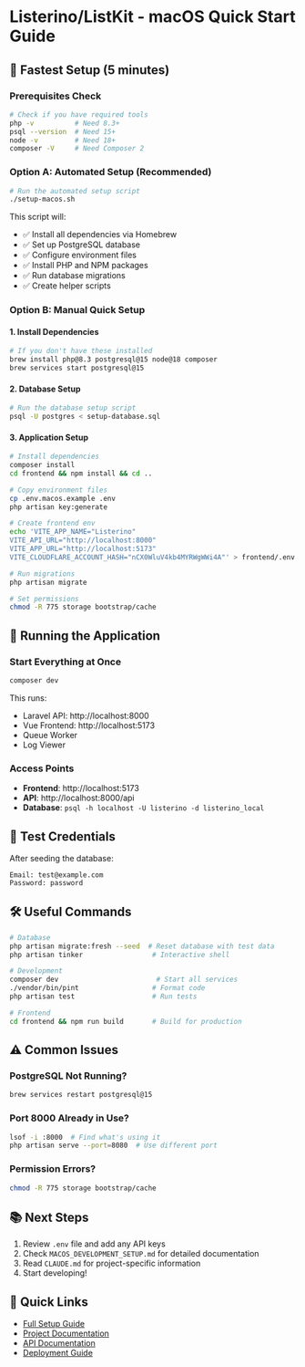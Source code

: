 # Listerino/ListKit - macOS Quick Start Guide

## 🚀 Fastest Setup (5 minutes)

### Prerequisites Check
```bash
# Check if you have required tools
php -v          # Need 8.3+
psql --version  # Need 15+
node -v         # Need 18+
composer -V     # Need Composer 2
```

### Option A: Automated Setup (Recommended)
```bash
# Run the automated setup script
./setup-macos.sh
```

This script will:
- ✅ Install all dependencies via Homebrew
- ✅ Set up PostgreSQL database
- ✅ Configure environment files
- ✅ Install PHP and NPM packages
- ✅ Run database migrations
- ✅ Create helper scripts

### Option B: Manual Quick Setup

#### 1. Install Dependencies
```bash
# If you don't have these installed
brew install php@8.3 postgresql@15 node@18 composer
brew services start postgresql@15
```

#### 2. Database Setup
```bash
# Run the database setup script
psql -U postgres < setup-database.sql
```

#### 3. Application Setup
```bash
# Install dependencies
composer install
cd frontend && npm install && cd ..

# Copy environment files
cp .env.macos.example .env
php artisan key:generate

# Create frontend env
echo 'VITE_APP_NAME="Listerino"
VITE_API_URL="http://localhost:8000"
VITE_APP_URL="http://localhost:5173"
VITE_CLOUDFLARE_ACCOUNT_HASH="nCX0WluV4kb4MYRWgWWi4A"' > frontend/.env

# Run migrations
php artisan migrate

# Set permissions
chmod -R 775 storage bootstrap/cache
```

## 🎯 Running the Application

### Start Everything at Once
```bash
composer dev
```

This runs:
- Laravel API: http://localhost:8000
- Vue Frontend: http://localhost:5173
- Queue Worker
- Log Viewer

### Access Points
- **Frontend**: http://localhost:5173
- **API**: http://localhost:8000/api
- **Database**: `psql -h localhost -U listerino -d listerino_local`

## 📝 Test Credentials

After seeding the database:
```
Email: test@example.com
Password: password
```

## 🛠 Useful Commands

```bash
# Database
php artisan migrate:fresh --seed  # Reset database with test data
php artisan tinker                 # Interactive shell

# Development
composer dev                        # Start all services
./vendor/bin/pint                  # Format code
php artisan test                   # Run tests

# Frontend
cd frontend && npm run build       # Build for production
```

## ⚠️ Common Issues

### PostgreSQL Not Running?
```bash
brew services restart postgresql@15
```

### Port 8000 Already in Use?
```bash
lsof -i :8000  # Find what's using it
php artisan serve --port=8080  # Use different port
```

### Permission Errors?
```bash
chmod -R 775 storage bootstrap/cache
```

## 📚 Next Steps

1. Review `.env` file and add any API keys
2. Check `MACOS_DEVELOPMENT_SETUP.md` for detailed documentation
3. Read `CLAUDE.md` for project-specific information
4. Start developing!

## 🔗 Quick Links

- [Full Setup Guide](MACOS_DEVELOPMENT_SETUP.md)
- [Project Documentation](CLAUDE.md)
- [API Documentation](SERVICES_AND_API_DOCUMENTATION.md)
- [Deployment Guide](DEPLOYMENT.md)